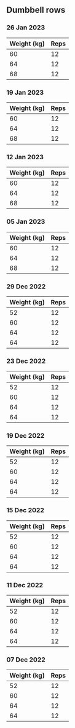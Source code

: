## Dumbbell rows

### 26 Jan 2023

| Weight (kg) | Reps |
| ----------- | ---- |
| 60 | 12 |
| 64 | 12 |
| 68 | 12 |

### 19 Jan 2023

| Weight (kg) | Reps |
| ----------- | ---- |
| 60 | 12 |
| 64 | 12 |
| 68 | 12 |

### 12 Jan 2023

| Weight (kg) | Reps |
| ----------- | ---- |
| 60 | 12 |
| 64 | 12 |
| 68 | 12 |

### 05 Jan 2023

| Weight (kg) | Reps |
| ----------- | ---- |
| 60 | 12 |
| 64 | 12 |
| 68 | 12 |

### 29 Dec 2022

| Weight (kg) | Reps |
| ----------- | ---- |
| 52 | 12 |
| 60 | 12 |
| 64 | 12 |
| 64 | 12 |

### 23 Dec 2022

| Weight (kg) | Reps |
| ----------- | ---- |
| 52 | 12 |
| 60 | 12 |
| 64 | 12 |
| 64 | 12 |

### 19 Dec 2022

| Weight (kg) | Reps |
| ----------- | ---- |
| 52 | 12 |
| 60 | 12 |
| 64 | 12 |
| 64 | 12 |

### 15 Dec 2022

| Weight (kg) | Reps |
| ----------- | ---- |
| 52 | 12 |
| 60 | 12 |
| 64 | 12 |
| 64 | 12 |

### 11 Dec 2022

| Weight (kg) | Reps |
| ----------- | ---- |
| 52 | 12 |
| 60 | 12 |
| 64 | 12 |
| 64 | 12 |

### 07 Dec 2022

| Weight (kg) | Reps |
| ----------- | ---- |
| 52 | 12 |
| 60 | 12 |
| 64 | 12 |
| 64 | 12 |